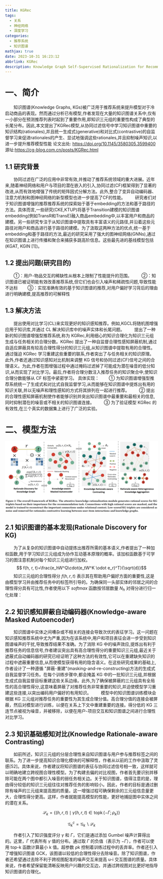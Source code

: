 ```yaml
---
title: KGRec
tags:
  - 关系
  - 神经网络
  - 深度学习
categories:
  - 推荐系统
  - 知识图谱
mathjax: true
date: 2023-10-31 16:23:12
abbrlink: KGRec
description: Knowledge Graph Self-Supervised Rationalization for Recommendation
---
```


# 一、简介
&emsp;&emsp;知识图谱(Knowledge Graphs, KGs)被广泛用于推荐系统来提升模型对于冷启动商品的表现。然而通过分析已有模型,作者发现在大量的知识图谱关系中,仅有一小部分在预测推荐列表时起到了重要作用,即知识三元组的重要性构成了典型的长尾分布。因此,本文提出了KGRec模型,从协同过滤信号中学习知识图谱中重要的知识结构(rationales),并且统一生成式(generative)和对比式(contrastive)的自监督学习来促进rationales的产生、显试地强调这些rationales,并且抑制噪声知识,以进一步提升推荐模型性能
论文出处: https://doi.org/10.1145/3580305.3599400
源址:https://cg-blog.com.cn/posts/KGRec.html
## 1.1 研究背景
&emsp;&emsp;协同过滤在广泛的应用中非常有效,并推动了推荐系统领域的重大进展。近年来,随着神经网络和用户与项目的潜在嵌入的引入,协同过滤(CF)框架得到了显著的改进,从而有效地增强了传统的矩阵因式分解方法。此外,整合了变异自动编码器、注意力机制和图神经网络的新型模型也进一步提高了CF的性能。
&emsp;&emsp;研究者们对于知识图谱增强的推荐推荐系统的探索始于基于embedding的方法和基于路径的方法。具体而言,一些研究(CKE,KTUP)将基于Transition建模的知识图谱embedding(例如TransR和TransE)融入商品embedding中,以丰富用户和商品的建模。另一些研究专注于从知识图谱中提取具有丰富语义的元路径,并沿着这些元路径对用户和商品进行基于路径的建模。为了汲取这两种方法的优点,统一基于embedding和基于路径的方法,最近的研究采用了强大的图神经网络(GNNs),通过在知识图谱上进行传播和聚合来捕获多跳高阶信息。这些最先进的基线模型包括(KGAT, KGIN [1])。
## 1.2 提出问题(研究目的)
&emsp;&emsp;①：用户-物品交互的稀缺性从根本上限制了性能提升的范围。
&emsp;&emsp;②：知识图谱已被证明能有效改善推荐系统,但它们也会引入噪声和稀疏性问题,导致性能不达标
&emsp;&emsp;③：实现准确有效的基于知识图谱的推荐,对用户偏好学习背后的理由进行明确建模,提高推荐的可解释性
## 1.3 解决方法
&emsp;&emsp;提出使用对比学习(CL)来实现更好的知识感知推荐。例如,KGCL将随机图增强应用于知识库,并通过 CL 解决知识库中的噪声实体和长尾问题。
&emsp;&emsp;提出了一种新的知识图谱增强型推荐系统,称为 KGRec,利用细心的知识合理化为知识三元组生成与任务相关的合理分数。KGRec 提出了一种自监督合理性感知屏蔽机制,通过自适应屏蔽具有较高合理性得分的知识三元组,从知识图谱中提取有用的合理性。通过强迫 KGRec 学习重建这些重要的联系,作者突出了与任务相关的知识原理。此外,作者还通过知识感知对比机制来调整 KG 信号和协同过滤(CF)信号之间的合理语义。为此,作者在图增强过程中通过掩码过滤掉了可能成为潜在噪音的低分知识,从而实现了对比学习。最后,作者将合理分数注入推荐任务的知识聚合中,使知识合理分数能够从 CF 标签中紧密学习。
具体实现：
&emsp;&emsp;① 为知识图谱增强型推荐系统统一了生成式和对比式自我监督学习,从而能够在知识图谱中提炼出有用的知识关联,并以无噪声和理性感知的方式将其排列在一起进行推荐。
&emsp;&emsp;② 提出的合理性感知屏蔽机制使作者能够识别并突出知识图谱中最重要和最相关的信息,同时抑制潜在的噪音或不相关的知识图谱连接。
&emsp;&emsp;③ 为了验证模型 KGRec 的有效性,在三个真实的数据集上进行了广泛的实验。
# 二、模型方法
![KGRec模型图](../assets/image/KGRec/KGRec-Model.jpg)
## 2.1 知识图谱的基本发现(Rationale Discovery for KG)
&emsp;&emsp;为了从复杂的知识图谱中自动提炼出推荐所需的基本语义,作者提出了一种加权函数,用于学习知识三元组成为协作互动基本原理的概率。该加权函数基于可学习的图注意机制对每个知识三元组进行加权。
$$ f(h, r, t)=\frac{e_hW^Q\cdot(e_tW^K \odot e_r)^T}{\sqrt{d}}$$
&emsp;&emsp;知识三元组的合理性得分 $f(h, r, t)$ 表示其在帮助用户偏好方面的重要性,这是由模型学习并由推荐任务中的标签所引导的。为确保同一头部实体的邻居之间的合理性得分具有可比性,作者使用以下 $softmax$ 函数按邻居数量 $N_h$ 对得分进行归一化处理：
## 2.2 知识感知屏蔽自动编码器(Knowledge-aware Masked Autoencoder)
&emsp;&emsp;知识图谱中实体之间嘈杂或不相关的连接会导致次优的表征学习。这一问题在知识感知推荐系统中尤为严重,因为在该系统中,用户和项目表征会进一步受到知识图谱噪声的干扰,导致推荐结果不准确。为了消除 KG 中的噪声效应,提炼出有利于推荐任务的信息信号,作者建议突出具有高合理性得分的重要知识三元组,最近关于遮蔽式自动编码器的研究已经证明了这种方法的有效性,它可以在重建缺失知识的过程中遮蔽重要信息,从而使模型获得有用的隐含语义。在这些研究成果的基础上,作者设计了一种遵循 "屏蔽-重建"(masking-and-re-constructing)方法的生成式自我监督学习任务。在每个训练步骤中,都会掩盖 KG 中的一批知识三元组,并根据生成式自我监督目标重建这些关系边缘。此外,为了确保被屏蔽的三元组具有全局性的高合理性得分,这意味着屏蔽了对推荐任务非常重要的知识,并迫使模型学习重建这些连接,以突出编码用户偏好的有用知识。
&emsp;&emsp;模型中的知识图谱训练模块会根据 KG 三元组对推荐任务的重要性为其生成合理分值。高合理分值的连接会被屏蔽，然后对模型进行训练，以便在关系上下文中重建重要的连接。得分低的 KG 三连节点被视为噪音，并被移除，以便在用户-项目交互和知识图谱之间进行合理性对比学习。
## 2.3 知识基础感知对比(Knowledge Rationale-aware Contrasting)
&emsp;&emsp;如前所述，知识三元组的分层合理性来自知识图谱与用户参与推荐标签之间的联系。为了进一步提高知识合理化模块的可解释性，作者从以前的工作中汲取了灵感[52]。具体来说，作者建议将知识图谱的表征与协同过滤信号相一致，这样就可以明确地建立跨视图合理性模型。为了构建去偏的对比视图，作者首先要识别并移除可能在两个图中都引入噪音的弱任务相关边。关于知识图谱，值得注意的是，理由得分较低的知识三元组往往对推荐任务的影响较小。因此，作者的目标是通过删除有噪声的三元组来提高图的质量。这一增强过程可确保剩余的三元组信息量更大，合理性得分更高。这样，作者就能提高模型的性能，更好地捕捉图中实体之间的潜在关系。


$$\mathcal{S}_{k}=\left\{(h, r, t) \mid \gamma(h, r, t) \in \operatorname{topk}\left(-\Gamma ; \rho_{k}\right)\right\}  $$

$$\mathcal{G}_{k}^{c}=\mathcal{G}_{k} \backslash \mathcal{S}_{k}$$

&emsp;&emsp;作者引入了知识强度评分 $γ$ 和 $Γ$，它们是通过添加 Gumbel 噪声计算得出的。这里，$Γ$ 代表所有 $γ$ 值的分布。通过取 $Γ$ 的负值（表示为 $-Γ$），作者可以使用 top-k 函数计算最小 k 值。超参数 ρk 控制着训练过程中的丢弃率。作者还引入了增强知识图谱 GCK，该图谱以较低的合理性得分去除噪音。除了知识图谱，作者还希望通过去除不利于跨视图配准的噪声交互来提高 u-i 交互图谱的质量。具体来说，作者希望保留能清晰反映用户兴趣的交互边，并通过跨视图对比更好地指导知识图谱的合理化。

